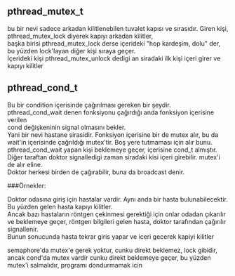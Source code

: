 ## pthread_mutex_t
bu bir nevi sadece arkadan kilitlenebilen tuvalet kapısı ve sırasıdır.
Giren kişi, pthread_mutex_lock diyerek kapıyı arkadan kilitler,  
başka birisi pthread_mutex_lock derse içerideki "hop kardeşim, dolu" der, bu yüzden lock'layan diğer kişi sıraya geçer.  
İçerideki kişi pthread_mutex_unlock dedigi an siradaki ilk kişi içeri girer ve kapıyı kilitler  


## pthread_cond_t
Bu bir condition içerisinde çağırılması gereken bir şeydir.  
pthread_cond_wait denen fonksiyonu çağırdığı anda fonksiyon içerisine verilen  
cond değişkeninin signal olmasını bekler.  
Yani bir nevi hastane sirasidir. Fonksiyon içerisine bir de mutex alır, bu da wait'in içerisinde çağrıldığı mutex'tir. 
Boş yere tutmaması için alır bunu.  
pthread_cond_wait yapan kişi beklemeye geçer, içerisine cond_t almıştır. 
Diğer taraftan doktor signalledigi zaman siradaki kisi içeri girebilir. mutex'i de alır eline.  
Doktor herkesi birden de çağırabilir, buna da broadcast denir.


###Örnekler:

Doktor odasına giriş için hastalar vardir. Aynı anda bir hasta bulunabilecektir. Bu yüzden gelen hasta kapıyı kilitler.  
Ancak bazı hastaların röntgen çekinmesi gerektiği için onlar odadan çıkarılır ve beklemeye geçer, röntgen bilgileri gelen hasta, doktor tarafından çağırılır signallenir.  
Bunun sonucunda hasta tekrar giris yapar ve iceri gecerek kapiyi kilitler


semaphore'da mutex'e gerek yoktur, cunku direkt beklemez, lock gibidir, ancak cond'da mutex vardir cunku direkt beklemeye geçer, bu yüzden mutex'i salmalıdır, programı dondurmamak icin
